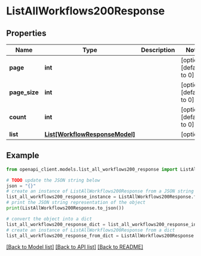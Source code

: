 # ListAllWorkflows200Response


## Properties

Name | Type | Description | Notes
------------ | ------------- | ------------- | -------------
**page** | **int** |  | [optional] [default to 0]
**page_size** | **int** |  | [optional] [default to 0]
**count** | **int** |  | [optional] [default to 0]
**list** | [**List[WorkflowResponseModel]**](WorkflowResponseModel.md) |  | [optional] 

## Example

```python
from openapi_client.models.list_all_workflows200_response import ListAllWorkflows200Response

# TODO update the JSON string below
json = "{}"
# create an instance of ListAllWorkflows200Response from a JSON string
list_all_workflows200_response_instance = ListAllWorkflows200Response.from_json(json)
# print the JSON string representation of the object
print(ListAllWorkflows200Response.to_json())

# convert the object into a dict
list_all_workflows200_response_dict = list_all_workflows200_response_instance.to_dict()
# create an instance of ListAllWorkflows200Response from a dict
list_all_workflows200_response_from_dict = ListAllWorkflows200Response.from_dict(list_all_workflows200_response_dict)
```
[[Back to Model list]](../README.md#documentation-for-models) [[Back to API list]](../README.md#documentation-for-api-endpoints) [[Back to README]](../README.md)


